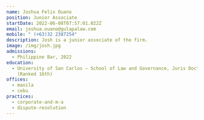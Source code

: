 ```yaml
---
name: Joshua Felix Ouano
position: Junior Associate
startDate: 2022-06-08T07:57:01.022Z
email: joshua.ouano@gulapalaw.com
mobile: " (+63)32 2387254"
description: Josh is a junior associate of the firm.
image: /img/josh.jpg
admissions:
  - Philippine Bar, 2022
education:
  - University of San Carlos – School of Law and Governance, Juris Doctor, 2021
    (Ranked 16th)
offices:
  - manila
  - cebu
practices:
  - corporate-and-m-a
  - dispute-resolution
---
```

